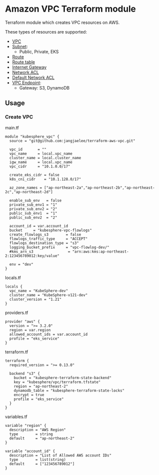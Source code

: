 # Amazon VPC Terraform module

Terraform module which creates VPC resources on AWS.

These types of resources are supported:

* [VPC](https://registry.terraform.io/providers/hashicorp/aws/latest/docs/resources/vpc)
* [Subnet](https://registry.terraform.io/providers/hashicorp/aws/latest/docs/resources/subnet):
  * Public, Private, EKS
* [Route](https://registry.terraform.io/providers/hashicorp/aws/latest/docs/resources/route)
* [Route table](https://registry.terraform.io/providers/hashicorp/aws/latest/docs/resources/route_table)
* [Internet Gateway](https://registry.terraform.io/providers/hashicorp/aws/latest/docs/resources/internet_gateway)
* [Network ACL](https://registry.terraform.io/providers/hashicorp/aws/latest/docs/resources/network_acl)
* [Default Network ACL](https://registry.terraform.io/providers/hashicorp/aws/latest/docs/resources/default_network_acl)
* [VPC Endpoint](https://registry.terraform.io/providers/hashicorp/aws/latest/docs/resources/vpc_endpoint):
  * Gateway: S3, DynamoDB


## Usage
### Create VPC

main.tf
```hcl
module "kubesphere_vpc" {
  source = "git@github.com:jangjaelee/terraform-aws-vpc.git"

  vpc_id       = ""
  vpc_name     = local.vpc_name
  cluster_name = local.cluster_name
  igw_name     = local.vpc_name
  vpc_cidr     = "10.1.0.0/17"

  create_eks_cidr = false
  k8s_cni_cidr    = "10.1.128.0/17"
  
  az_zone_names = ["ap-northeast-2a","ap-northeast-2b","ap-northeast-2c","ap-northeast-2d"]

  enable_sub_env   = false
  private_sub_env1 = "1"
  private_sub_env2 = "2"
  public_sub_env1  = "1"
  public_sub_env2  = "2"
  
  account_id = var.account_id
  bucket     = "kubesphere-vpc-flowlogs"
  create_flowlogs_s3        = false
  flowlogs_traffic_type     = "ACCEPT"
  flowlogs_destination_type = "s3"
  logging_bucket_prefix     = "vpc-flowlog-dev/"
  #kms_arn_s3                = "arn:aws:kms:ap-northeast-2:123456789012:key/value"
  
  env = "dev"
}
```

locals.tf
```hcl
locals {
  vpc_name = "KubeSphere-dev"
  cluster_name = "KubeSphere-v121-dev"
  cluster_version = "1.21"
}
```

providers.tf
```hcl
provider "aws" {
  version = ">= 3.2.0"
  region = var.region
  allowed_account_ids = var.account_id
  profile = "eks_service"
}
```

terraform.tf
```hcl
terraform {
  required_version = ">= 0.13.0"

  backend "s3" {
    bucket = "kubesphere-terraform-state-backend"
    key = "kubesphere/vpc/terraform.tfstate"
    region = "ap-northeast-2"
    dynamodb_table = "kubesphere-terraform-state-locks"
    encrypt = true
    profile = "eks_service"
  }
}
```

variables.tf
```hcl
variable "region" {
  description = "AWS Region"
  type        = string
  default     = "ap-northeast-2"
}

variable "account_id" {
  description = "List of Allowed AWS account IDs"
  type        = list(string)
  default     = ["123456789012"]
}
```

